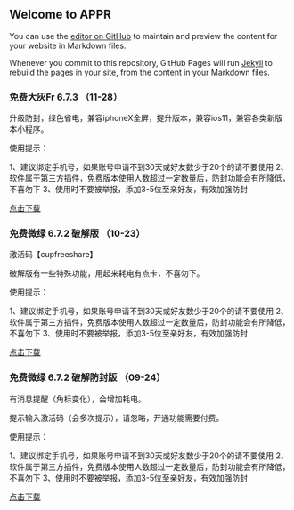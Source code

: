 ## Welcome to APPR

You can use the [editor on GitHub](https://github.com/XXXXXHR/XXXXXHR.github.io/edit/master/README.md) to maintain and preview the content for your website in Markdown files.

Whenever you commit to this repository, GitHub Pages will run [Jekyll](https://jekyllrb.com/) to rebuild the pages in your site, from the content in your Markdown files.

### 免费大灰Fr 6.7.3 （11-28）

升级防封，绿色省电，兼容iphoneX全屏，提升版本，兼容ios11，兼容各类新版本小程序。



使用提示：

1、建议绑定手机号，如果账号申请不到30天或好友数少于20个的请不要使用
2、软件属于第三方插件，免费版本使用人数超过一定数量后，防封功能会有所降低，不喜勿下
3、使用时不要被举报，添加3-5位至亲好友，有效加强防封

[点击下载](http://i.ippapp.com/dahuicxs.html) 



### 免费微绿 6.7.2 破解版 （10-23）

激活码【cupfreeshare】

破解版有一些特殊功能，用起来耗电有点卡，不喜勿下。



使用提示：

1、建议绑定手机号，如果账号申请不到30天或好友数少于20个的请不要使用
2、软件属于第三方插件，免费版本使用人数超过一定数量后，防封功能会有所降低，不喜勿下
3、使用时不要被举报，添加3-5位至亲好友，有效加强防封

[点击下载](https://dz.ourwechat.com/jtds.html)



### 免费微绿 6.7.2 破解防封版 （09-24）

有消息提醒（角标变化），会增加耗电。

提示输入激活码（会多次提示），请忽略，开通功能需要付费。



使用提示：

1、建议绑定手机号，如果账号申请不到30天或好友数少于20个的请不要使用
2、软件属于第三方插件，免费版本使用人数超过一定数量后，防封功能会有所降低，不喜勿下
3、使用时不要被举报，添加3-5位至亲好友，有效加强防封

[点击下载](https://dz.ourwechat.com/wl.html) 